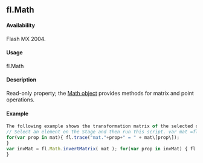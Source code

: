 ## fl.Math

#### Availability

Flash MX 2004.

#### Usage

fl.Math

#### Description

Read-only property; the [Math object](#_bookmark718) provides methods for matrix and point operations.

#### Example

```javascript
The following example shows the transformation matrix of the selected object and its inverse:
// Select an element on the Stage and then run this script. var mat =fl.getDocumentDOM().selection\[0\].matrix;
for(var prop in mat){ fl.trace("mat."+prop+" = " + mat\[prop\]);
}
var invMat = fl.Math.invertMatrix( mat ); for(var prop in invMat) { fl.trace("invMat."+prop+" = " + invMat\[prop\]);
}

```
